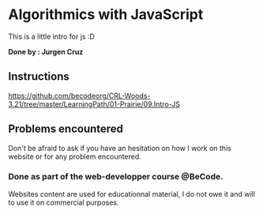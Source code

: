 Algorithmics with JavaScript
============================
This is a little intro for js :D


**Done by : Jurgen Cruz**

Instructions
------------   

https://github.com/becodeorg/CRL-Woods-3.21/tree/master/LearningPath/01-Prairie/09.Intro-JS

Problems encountered
---------------------

Don't be afraid to ask if you have an hesitation on how I work on this website or for any problem encountered.

### Done as part of the web-developper course @BeCode.

Websites content are used for educationnal material, I do not owe it and will to use it on commercial purposes.
